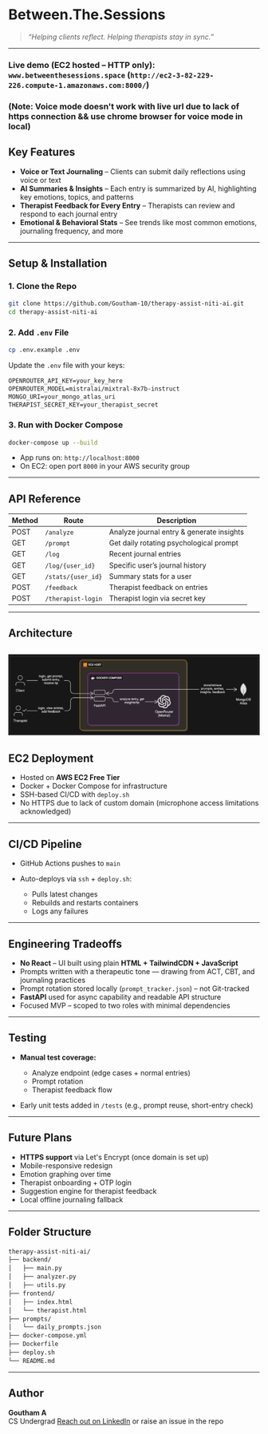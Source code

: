 
# Between.The.Sessions
> *“Helping clients reflect. Helping therapists stay in sync.”*  

---
### **Live demo** (EC2 hosted – HTTP only): `www.betweenthesessions.space` (`http://ec2-3-82-229-226.compute-1.amazonaws.com:8000/`) 
### (Note: Voice mode doesn't work with live url due to lack of https connection && use chrome browser for voice mode in local)

## Key Features

-  **Voice or Text Journaling** – Clients can submit daily reflections using voice or text
-  **AI Summaries & Insights** – Each entry is summarized by AI, highlighting key emotions, topics, and patterns
-  **Therapist Feedback for Every Entry** – Therapists can review and respond to each journal entry
-  **Emotional & Behavioral Stats** – See trends like most common emotions, journaling frequency, and more

---

## Setup & Installation

### 1. Clone the Repo  
```bash
git clone https://github.com/Goutham-10/therapy-assist-niti-ai.git
cd therapy-assist-niti-ai
```

### 2. Add `.env` File

```bash
cp .env.example .env
```

Update the `.env` file with your keys:

```
OPENROUTER_API_KEY=your_key_here
OPENROUTER_MODEL=mistralai/mixtral-8x7b-instruct
MONGO_URI=your_mongo_atlas_uri
THERAPIST_SECRET_KEY=your_therapist_secret
```

### 3. Run with Docker Compose

```bash
docker-compose up --build
```

* App runs on: `http://localhost:8000`
* On EC2: open port `8000` in your AWS security group

---

## API Reference

| Method | Route              | Description                               |
| ------ | ------------------ | ----------------------------------------- |
| POST   | `/analyze`         | Analyze journal entry & generate insights |
| GET    | `/prompt`          | Get daily rotating psychological prompt   |
| GET    | `/log`             | Recent journal entries                    |
| GET    | `/log/{user_id}`   | Specific user’s journal history           |
| GET    | `/stats/{user_id}` | Summary stats for a user                  |
| POST   | `/feedback`        | Therapist feedback on entries             |
| POST   | `/therapist-login` | Therapist login via secret key            |

---

## Architecture

![architecture](architecture.png)
---

## EC2 Deployment

* Hosted on **AWS EC2 Free Tier**
* Docker + Docker Compose for infrastructure
* SSH-based CI/CD with `deploy.sh`
* No HTTPS due to lack of custom domain (microphone access limitations acknowledged)

---

## CI/CD Pipeline

* GitHub Actions pushes to `main`
* Auto-deploys via `ssh` + `deploy.sh`:

  * Pulls latest changes
  * Rebuilds and restarts containers
  * Logs any failures

---

## Engineering Tradeoffs

*  **No React** – UI built using plain **HTML + TailwindCDN + JavaScript**
*  Prompts written with a therapeutic tone — drawing from ACT, CBT, and journaling practices
*  Prompt rotation stored locally (`prompt_tracker.json`) – not Git-tracked
*  **FastAPI** used for async capability and readable API structure
*  Focused MVP – scoped to two roles with minimal dependencies

---

## Testing

* **Manual test coverage:**

  * Analyze endpoint (edge cases + normal entries)
  * Prompt rotation
  * Therapist feedback flow
* Early unit tests added in `/tests` (e.g., prompt reuse, short-entry check)

---

## Future Plans

*  **HTTPS support** via Let's Encrypt (once domain is set up)
*  Mobile-responsive redesign
*  Emotion graphing over time
*  Therapist onboarding + OTP login
*  Suggestion engine for therapist feedback
*  Local offline journaling fallback

---

## Folder Structure

```bash
therapy-assist-niti-ai/
├── backend/
│   ├── main.py
│   ├── analyzer.py
│   ├── utils.py
├── frontend/
│   ├── index.html
│   └── therapist.html
├── prompts/
│   └── daily_prompts.json
├── docker-compose.yml
├── Dockerfile
├── deploy.sh
└── README.md
```

---

## Author

**Goutham A**  
CS Undergrad 
[Reach out on LinkedIn](https://www.linkedin.com/in/goutham-a-144774246/) or raise an issue in the repo
